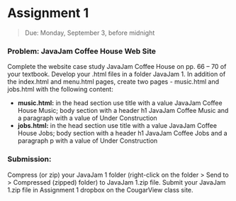 # Assignment 1
> Due: Monday, September 3, before midnight

### Problem: JavaJam Coffee House Web Site
Complete the website case study JavaJam Coffee House on pp. 66 – 70 of your textbook. Develop your .html files in a folder JavaJam 1. In addition of the index.html and menu.html pages, create two pages - music.html and jobs.html with the following content:
- **music.html:** in the head section use title with a value JavaJam Coffee House Music; body section with a
 header h1 JavaJam Coffee Music and a paragraph with a value of Under Construction
- **jobs.html:** in the head section use title with a value JavaJam Coffee House Jobs; body section with a header
 h1 JavaJam Coffee Jobs and a paragraph p with a value of Under Construction

### Submission:
Compress (or zip) your JavaJam 1 folder (right-click on the folder > Send to > Compressed (zipped) folder) to JavaJam 1.zip file. Submit your JavaJam 1.zip file in Assignment 1 dropbox on the CougarView class site.
